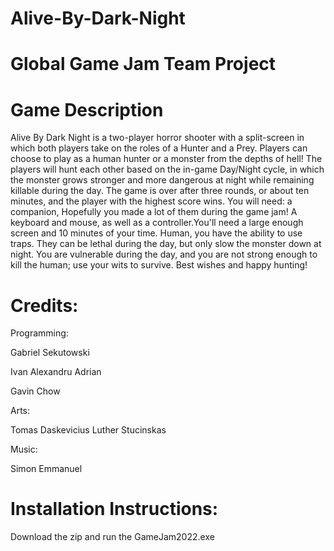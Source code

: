 # Alive-By-Dark-Night

# Global Game Jam Team Project 

# Game Description
Alive By Dark Night is a two-player horror shooter with a split-screen in which both players take on the roles of a Hunter and a Prey. 
Players can choose to play as a human hunter or a monster from the depths of hell! 
The players will hunt each other based on the in-game Day/Night cycle, in which the monster grows stronger and more dangerous at night while remaining killable during the day. 
The game is over after three rounds, or about ten minutes, and the player with the highest score wins. 
You will need: a companion, Hopefully you made a lot of them during the game jam! A keyboard and mouse, as well as a controller.You'll need a large enough screen and 10 minutes of your time. 
Human, you have the ability to use traps. 
They can be lethal during the day, but only slow the monster down at night. 
You are vulnerable during the day, and you are not strong enough to kill the human; use your wits to survive. Best wishes and happy hunting!

# Credits: 
Programming:

Gabriel Sekutowski

Ivan Alexandru Adrian

Gavin Chow

Arts:

Tomas Daskevicius
Luther Stucinskas

Music:

Simon Emmanuel

# Installation Instructions: 
Download the zip and run the GameJam2022.exe
